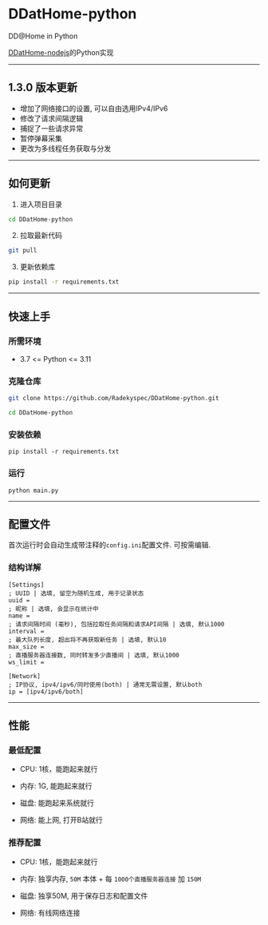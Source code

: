 # DDatHome-python
DD@Home in Python<br>

[DDatHome-nodejs](https://github.com/dd-center/DDatHome-nodejs)的Python实现

---

## 1.3.0 版本更新

- 增加了网络接口的设置, 可以自由选用IPv4/IPv6
- 修改了请求间隔逻辑
- 捕捉了一些请求异常
- 暂停弹幕采集
- 更改为多线程任务获取与分发

---

## 如何更新

1. 进入项目目录

```sh
cd DDatHome-python
```

2. 拉取最新代码

```sh
git pull
```

3. 更新依赖库

```sh
pip install -r requirements.txt
```

---

## 快速上手

### 所需环境

* 3.7 <= Python <= 3.11

### 克隆仓库

```sh
git clone https://github.com/Radekyspec/DDatHome-python.git

cd DDatHome-python
```

### 安装依赖

```shell
pip install -r requirements.txt
```

### 运行

```shell
python main.py
```

---

## 配置文件

首次运行时会自动生成带注释的`config.ini`配置文件. 可按需编辑.

### 结构详解

```script
[Settings]
; UUID | 选填, 留空为随机生成, 用于记录状态
uuid =
; 昵称 | 选填, 会显示在统计中
name =
; 请求间隔时间 (毫秒), 包括拉取任务间隔和请求API间隔 | 选填, 默认1000
interval =
; 最大队列长度, 超出将不再获取新任务 | 选填, 默认10
max_size =
; 直播服务器连接数, 同时转发多少直播间 | 选填, 默认1000
ws_limit =

[Network]
; IP协议, ipv4/ipv6/同时使用(both) | 通常无需设置, 默认both
ip = [ipv4/ipv6/both]
```

---

## 性能

### 最低配置

* CPU: 1核，能跑起来就行

* 内存: 1G, 能跑起来就行

* 磁盘: 能跑起来系统就行

* 网络: 能上网, 打开B站就行

### 推荐配置

* CPU: 1核，能跑起来就行

* 内存: 独享内存, `50M` 本体 + 每 `1000个直播服务器连接` 加 `150M`

* 磁盘: 独享50M, 用于保存日志和配置文件

* 网络: 有线网络连接
